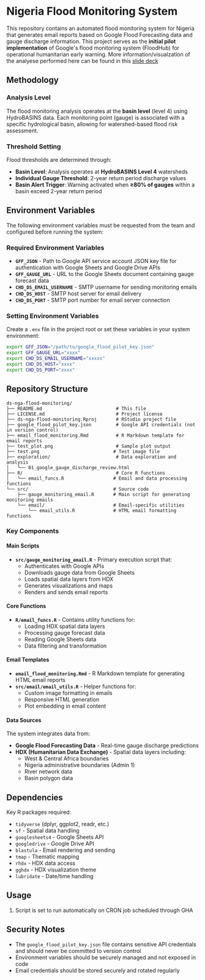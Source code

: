# Nigeria Flood Monitoring System

This repository contains an automated flood monitoring system for Nigeria that generates email reports based on Google Flood Forecasting data and gauge discharge information. This project serves as the **initial pilot implementation** of Google's flood monitoring system (FloodHub) for operational humanitarian early warning. More information/visualzation of the analyese performed here can be found in this [slide deck](https://docs.google.com/presentation/d/1rB8aOX8XntChfCqIH0wm7Xwf-JXfpQz68sNGk-RifVw/edit?slide=id.g112845f0d8c_1_0#slide=id.g112845f0d8c_1_0)

## Methodology

### Analysis Level
The flood monitoring analysis operates at the **basin level** (level 4) using HydroBASINS data. Each monitoring point (gauge) is associated with a specific hydrological basin, allowing for watershed-based flood risk assessment.

### Threshold Setting
Flood thresholds are determined through:

- **Basin Level**: Analysis operates at **HydroBASINS Level 4** watersheds
- **Individual Gauge Threshold**: 2-year return period discharge values
- **Basin Alert Trigger**: Warning activated when **≥80% of gauges** within a basin exceed 2-year return period

## Environment Variables

The following environment variables must be requested from the team and configured before running the system:

### Required Environment Variables

- **`GFF_JSON`** - Path to Google API service account JSON key file for authentication with Google Sheets and Google Drive APIs
- **`GFF_GAUGE_URL`** - URL to the Google Sheets document containing gauge forecast data
- **`CHD_DS_EMAIL_USERNAME`** - SMTP username for sending monitoring emails
- **`CHD_DS_HOST`** - SMTP host server for email delivery
- **`CHD_DS_PORT`** - SMTP port number for email server connection

### Setting Environment Variables

Create a `.env` file in the project root or set these variables in your system environment:

```bash
export GFF_JSON="/path/to/google_flood_pilot_key.json"
export GFF_GAUGE_URL="xxxx"
export CHD_DS_EMAIL_USERNAME="xxxxx"
export CHD_DS_HOST="xxxx"
export CHD_DS_PORT="xxxx"
```

## Repository Structure

```
ds-nga-flood-monitoring/
├── README.md                           # This file
├── LICENSE.md                          # Project license
├── ds-nga-flood-monitoring.Rproj       # RStudio project file
├── google_flood_pilot_key.json         # Google API credentials (not in version control)
├── email_flood_monitoring.Rmd          # R Markdown template for email reports
├── test_plot.png                       # Sample plot output
├── test.png                           # Test image file
├── exploration/                        # Data exploration and analysis
│   └── 01_google_gauge_discharge_review.html
├── R/                                  # Core R functions
│   └── email_funcs.R                  # Email and data processing functions
└── src/                               # Source code
    ├── gauge_monitoring_email.R       # Main script for generating monitoring emails
    └── email/                         # Email-specific utilities
        └── email_utils.R              # HTML email formatting functions
```

### Key Components

#### Main Scripts
- **`src/gauge_monitoring_email.R`** - Primary execution script that:
  - Authenticates with Google APIs
  - Downloads gauge data from Google Sheets
  - Loads spatial data layers from HDX
  - Generates visualizations and maps
  - Renders and sends email reports

#### Core Functions
- **`R/email_funcs.R`** - Contains utility functions for:
  - Loading HDX spatial data layers
  - Processing gauge forecast data
  - Reading Google Sheets data
  - Data filtering and transformation

#### Email Templates
- **`email_flood_monitoring.Rmd`** - R Markdown template for generating HTML email reports
- **`src/email/email_utils.R`** - Helper functions for:
  - Custom image formatting in emails
  - Responsive HTML generation
  - Plot embedding in email content

#### Data Sources
The system integrates data from:
- **Google Flood Forecasting Data** - Real-time gauge discharge predictions
- **HDX (Humanitarian Data Exchange)** - Spatial data layers including:
  - West & Central Africa boundaries
  - Nigeria administrative boundaries (Admin 1)
  - River network data
  - Basin polygon data


## Dependencies

Key R packages required:
- `tidyverse` (dplyr, ggplot2, readr, etc.)
- `sf` - Spatial data handling
- `googlesheets4` - Google Sheets API
- `googledrive` - Google Drive API
- `blastula` - Email rendering and sending
- `tmap` - Thematic mapping
- `rhdx` - HDX data access
- `gghdx` - HDX visualization theme
- `lubridate` - Date/time handling

## Usage

1. Script is set to run automatically on CRON job scheduled through GHA

## Security Notes

- The `google_flood_pilot_key.json` file contains sensitive API credentials and should never be committed to version control
- Environment variables should be securely managed and not exposed in code
- Email credentials should be stored securely and rotated regularly
